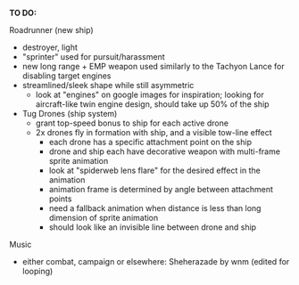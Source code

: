 **TO DO:**

Roadrunner (new ship)
  * destroyer, light
  * "sprinter" used for pursuit/harassment
  * new long range + EMP weapon used similarly to the Tachyon Lance for disabling target engines
  * streamlined/sleek shape while still asymmetric
    * look at "engines" on google images for inspiration; looking for aircraft-like twin engine design, should take up 50% of the ship
  * Tug Drones (ship system)
    * grant top-speed bonus to ship for each active drone
    * 2x drones fly in formation with ship, and a visible tow-line effect
      * each drone has a specific attachment point on the ship
      * drone and ship each have decorative weapon with multi-frame sprite animation
      * look at "spiderweb lens flare" for the desired effect in the animation
      * animation frame is determined by angle between attachment points
      * need a fallback animation when distance is less than long dimension of sprite animation
      * should look like an invisible line between drone and ship

Music
  * either combat, campaign or elsewhere: Sheherazade by wnm (edited for looping)
